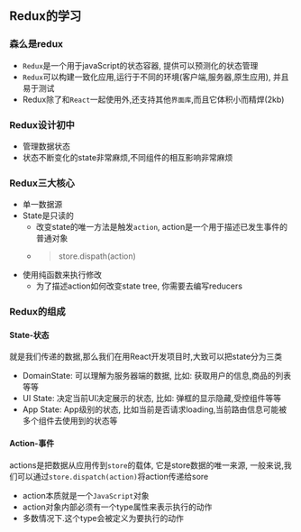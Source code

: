 ## Redux的学习
### 森么是redux
- `Redux`是一个用于javaScript的状态容器, 提供可以预测化的状态管理
- `Redux`可以构建一致化应用,运行于不同的环境(客户端,服务器,原生应用), 并且易于测试
- Redux除了和`React`一起使用外,还支持其他`界面库`,而且它体积小而精焊(2kb)
### Redux设计初中
- 管理数据状态
- 状态不断变化的state非常麻烦,不同组件的相互影响非常麻烦
### Redux三大核心
- 单一数据源
- State是只读的
  - 改变state的唯一方法是触发`action`, action是一个用于描述已发生事件的普通对象
  - > store.dispath(action)
- 使用纯函数来执行修改
  - 为了描述action如何改变state tree, 你需要去编写reducers
### Redux的组成
#### State-状态
就是我们传递的数据,那么我们在用React开发项目时,大致可以把state分为三类
- DomainState: 可以理解为服务器端的数据, 比如: 获取用户的信息,商品的列表等等
- UI State: 决定当前UI决定展示的状态, 比如: 弹框的显示隐藏,受控组件等等
- App State: App级别的状态, 比如当前是否请求loading,当前路由信息可能被多个组件去使用到的状态等
#### Action-事件
actions是把数据从应用传到`store`的载体, 它是store数据的唯一来源, 一般来说,我们可以通过`store.dispatch(action)`将action传递给sore
- action本质就是一个`JavaScript`对象
- action对象内部必须有一个type属性来表示执行的动作
- 多数情况下.这个type会被定义为要执行的动作